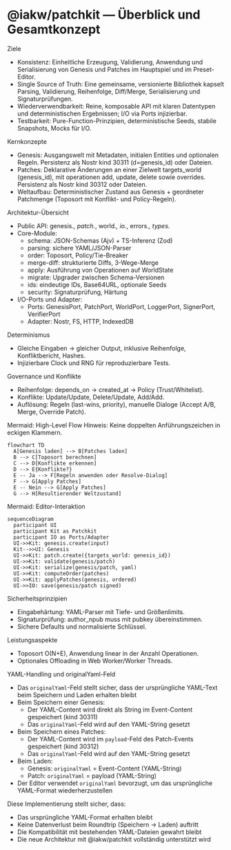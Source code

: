 # @iakw/patchkit — Überblick und Gesamtkonzept

Ziele
- Konsistenz: Einheitliche Erzeugung, Validierung, Anwendung und Serialisierung von Genesis und Patches im Hauptspiel und im Preset-Editor.
- Single Source of Truth: Eine gemeinsame, versionierte Bibliothek kapselt Parsing, Validierung, Reihenfolge, Diff/Merge, Serialisierung und Signaturprüfungen.
- Wiederverwendbarkeit: Reine, komposable API mit klaren Datentypen und deterministischen Ergebnissen; I/O via Ports injizierbar.
- Testbarkeit: Pure-Function-Prinzipien, deterministische Seeds, stabile Snapshots, Mocks für I/O.

Kernkonzepte
- Genesis: Ausgangswelt mit Metadaten, initialen Entities und optionalen Regeln. Persistenz als Nostr kind 30311 (d=genesis_id) oder Dateien.
- Patches: Deklarative Änderungen an einer Zielwelt targets_world (genesis_id), mit operationen add, update, delete sowie overrides. Persistenz als Nostr kind 30312 oder Dateien.
- Weltaufbau: Deterministischer Zustand aus Genesis + geordneter Patchmenge (Toposort mit Konflikt- und Policy-Regeln).

Architektur-Übersicht
- Public API: genesis.*, patch.*, world.*, io.*, errors.*, types.*
- Core-Module:
  - schema: JSON-Schemas (Ajv) + TS-Inferenz (Zod)
  - parsing: sichere YAML/JSON-Parser
  - order: Toposort, Policy/Tie-Breaker
  - merge-diff: strukturierte Diffs, 3-Wege-Merge
  - apply: Ausführung von Operationen auf WorldState
  - migrate: Upgrader zwischen Schema-Versionen
  - ids: eindeutige IDs, Base64URL, optionale Seeds
  - security: Signaturprüfung, Härtung
- I/O-Ports und Adapter:
  - Ports: GenesisPort, PatchPort, WorldPort, LoggerPort, SignerPort, VerifierPort
  - Adapter: Nostr, FS, HTTP, IndexedDB

Determinismus
- Gleiche Eingaben → gleicher Output, inklusive Reihenfolge, Konfliktbericht, Hashes.
- Injizierbare Clock und RNG für reproduzierbare Tests.

Governance und Konflikte
- Reihenfolge: depends_on → created_at → Policy (Trust/Whitelist).
- Konflikte: Update/Update, Delete/Update, Add/Add.
- Auflösung: Regeln (last-wins, priority), manuelle Dialoge (Accept A/B, Merge, Override Patch).

Mermaid: High-Level Flow
Hinweis: Keine doppelten Anführungszeichen in eckigen Klammern.

```mermaid
flowchart TD
  A[Genesis laden] --> B[Patches laden]
  B --> C[Toposort berechnen]
  C --> D[Konflikte erkennen]
  D --> E{Konflikte?}
  E -- Ja --> F[Regeln anwenden oder Resolve-Dialog]
  F --> G[Apply Patches]
  E -- Nein --> G[Apply Patches]
  G --> H[Resultierender Weltzustand]
```

Mermaid: Editor-Interaktion
```mermaid
sequenceDiagram
  participant UI
  participant Kit as Patchkit
  participant IO as Ports/Adapter
  UI->>Kit: genesis.create(input)
  Kit-->>UI: Genesis
  UI->>Kit: patch.create({targets_world: genesis_id})
  UI->>Kit: validate(genesis/patch)
  UI->>Kit: serialize(genesis/patch, yaml)
  UI->>Kit: computeOrder(patches)
  UI->>Kit: applyPatches(genesis, ordered)
  UI->>IO: save(genesis/patch signed)
```

Sicherheitsprinzipien
- Eingabehärtung: YAML-Parser mit Tiefe- und Größenlimits.
- Signaturprüfung: author_npub muss mit pubkey übereinstimmen.
- Sichere Defaults und normalisierte Schlüssel.

Leistungsaspekte
- Toposort O(N+E), Anwendung linear in der Anzahl Operationen.
- Optionales Offloading in Web Worker/Worker Threads.

YAML-Handling und originalYaml-Feld
- Das `originalYaml`-Feld stellt sicher, dass der ursprüngliche YAML-Text beim Speichern und Laden erhalten bleibt
- Beim Speichern einer Genesis:
  - Der YAML-Content wird direkt als String im Event-Content gespeichert (kind 30311)
  - Das `originalYaml`-Feld wird auf den YAML-String gesetzt
- Beim Speichern eines Patches:
  - Der YAML-Content wird im `payload`-Feld des Patch-Events gespeichert (kind 30312)
  - Das `originalYaml`-Feld wird auf den YAML-String gesetzt
- Beim Laden:
  - Genesis: `originalYaml` = Event-Content (YAML-String)
  - Patch: `originalYaml` = payload (YAML-String)
- Der Editor verwendet `originalYaml` bevorzugt, um das ursprüngliche YAML-Format wiederherzustellen

Diese Implementierung stellt sicher, dass:
- Das ursprüngliche YAML-Format erhalten bleibt
- Keine Datenverlust beim Roundtrip (Speichern → Laden) auftritt
- Die Kompatibilität mit bestehenden YAML-Dateien gewahrt bleibt
- Die neue Architektur mit @iakw/patchkit vollständig unterstützt wird